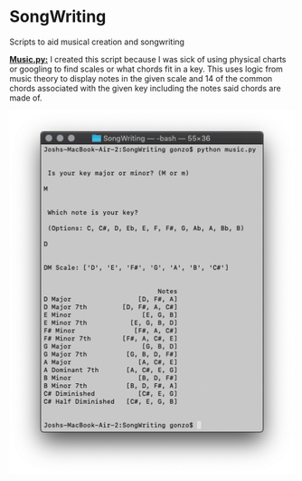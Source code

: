 # SongWriting
Scripts to aid musical creation and songwriting



<b><u>Music.py:</b></u> I created this script because I was sick of using physical charts or googling to find scales or what chords fit in a key. This uses logic from music theory to display notes in the given scale and 14 of the common chords associated with the given key including the notes said chords are made of.


<p align="center">
  <img src="example.png">
</p>

